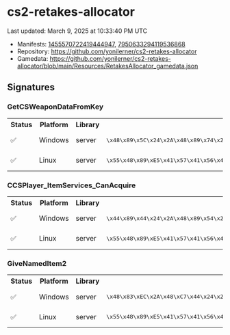 # cs2-retakes-allocator 

Last updated: March 9, 2025 at 10:33:40 PM UTC

* Manifests: [1455570722419444947](https://steamdb.info/depot/2347771/history/?changeid=M:1455570722419444947), [7950633294119536868](https://steamdb.info/depot/2347773/history/?changeid=M:7950633294119536868)
* Repository: https://github.com/yonilerner/cs2-retakes-allocator
* Gamedata: https://github.com/yonilerner/cs2-retakes-allocator/blob/main/Resources/RetakesAllocator_gamedata.json

## Signatures

### GetCSWeaponDataFromKey

<table>
<tr><th>Status</th><th>Platform</th><th>Library</th><th>CODE-Style</th><th>IDA-Style</th></tr><tr><td>✅</td><td>Windows</td><td>server</td><td>
<pre>
\x48\x89\x5C\x24\x2A\x48\x89\x74\x24\x2A\x57\x48\x83\xEC\x2A\x48\x8B\xFA\x8B\xF1\x48\x85\xD2\x0F\x84
</pre>
</td><td>
<pre>
48 89 5C 24 ? 48 89 74 24 ? 57 48 83 EC ? 48 8B FA 8B F1 48 85 D2 0F 84
</pre>
</td></tr><tr><td>✅</td><td>Linux</td><td>server</td><td>
<pre>
\x55\x48\x89\xE5\x41\x57\x41\x56\x41\x89\xFE\x41\x55\x41\x54\x45
</pre>
</td><td>
<pre>
55 48 89 E5 41 57 41 56 41 89 FE 41 55 41 54 45
</pre>
</td></tr></table>

### CCSPlayer_ItemServices_CanAcquire

<table>
<tr><th>Status</th><th>Platform</th><th>Library</th><th>CODE-Style</th><th>IDA-Style</th></tr><tr><td>✅</td><td>Windows</td><td>server</td><td>
<pre>
\x44\x89\x44\x24\x2A\x48\x89\x54\x24\x2A\x48\x89\x4C\x24\x2A\x55\x56\x57\x41\x54\x41\x55\x41\x56\x41\x57\x48\x8B\xEC
</pre>
</td><td>
<pre>
44 89 44 24 ? 48 89 54 24 ? 48 89 4C 24 ? 55 56 57 41 54 41 55 41 56 41 57 48 8B EC
</pre>
</td></tr><tr><td>✅</td><td>Linux</td><td>server</td><td>
<pre>
\x55\x48\x89\xE5\x41\x57\x41\x56\x41\x55\x49\x89\xCD\x41\x54\x53\x48\x83\xEC
</pre>
</td><td>
<pre>
55 48 89 E5 41 57 41 56 41 55 49 89 CD 41 54 53 48 83 EC
</pre>
</td></tr></table>

### GiveNamedItem2

<table>
<tr><th>Status</th><th>Platform</th><th>Library</th><th>CODE-Style</th><th>IDA-Style</th></tr><tr><td>✅</td><td>Windows</td><td>server</td><td>
<pre>
\x48\x83\xEC\x2A\x48\xC7\x44\x24\x2A\x2A\x2A\x2A\x2A\x45\x33\xC9\x45\x33\xC0\xC6\x44\x24\x2A\x2A\xE8\x2A\x2A\x2A\x2A\x48\x83\xC4\x2A\xC3\xCC\xCC\xCC\xCC\xCC\xCC\xCC\xCC\xCC\xCC\xCC\xCC\xCC\xCC\x48\x83\xEC
</pre>
</td><td>
<pre>
48 83 EC ? 48 C7 44 24 ? ? ? ? ? 45 33 C9 45 33 C0 C6 44 24 ? ? E8 ? ? ? ? 48 83 C4 ? C3 CC CC CC CC CC CC CC CC CC CC CC CC CC CC 48 83 EC
</pre>
</td></tr><tr><td>✅</td><td>Linux</td><td>server</td><td>
<pre>
\x55\x48\x89\xE5\x41\x57\x41\x56\x41\x55\x41\x54\x53\x48\x83\xEC\x2A\x48\x89\x7D\x2A\x44\x89\x45
</pre>
</td><td>
<pre>
55 48 89 E5 41 57 41 56 41 55 41 54 53 48 83 EC ? 48 89 7D ? 44 89 45
</pre>
</td></tr></table>

